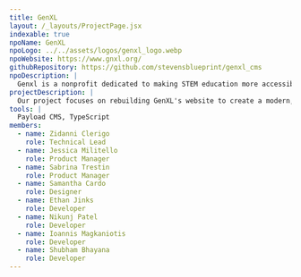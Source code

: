 ```yaml
---
title: GenXL
layout: /_layouts/ProjectPage.jsx
indexable: true
npoName: GenXL
npoLogo: ../../assets/logos/genxl_logo.webp
npoWebsite: https://www.gnxl.org/
githubRepository: https://github.com/stevensblueprint/genxl_cms
npoDescription: |
  Genxl is a nonprofit dedicated to making STEM education more accessible by providing underserved communities with hands-on learning opportunities and high-quality resources. Through technology-driven programs, they empower students and educators worldwide to foster innovation and expand educational equity.
projectDescription: |
  Our project focuses on rebuilding GenXL's website to create a modern, responsive, and scalable platform. We aim to replicate the existing design and structure of the current GenXL site while integrating a powerful backend dashboard that enables real-time SEO management, analytics tracking, and content updates without technical barriers. By incorporating tools like Google Analytics and Search Console, along with a custom CMS, GenXL will be able to monitor performance, optimize discoverability, and better communicate their impact. This project will allow us to expand our digital footprint, reach a larger global audience, and provide accessible educational resources to the students, educators, and partners.
tools: |
  Payload CMS, TypeScript
members:
  - name: Zidanni Clerigo
    role: Technical Lead
  - name: Jessica Militello
    role: Product Manager
  - name: Sabrina Trestin
    role: Product Manager
  - name: Samantha Cardo
    role: Designer
  - name: Ethan Jinks
    role: Developer
  - name: Nikunj Patel
    role: Developer
  - name: Ioannis Magkaniotis
    role: Developer
  - name: Shubham Bhayana
    role: Developer
---
```

